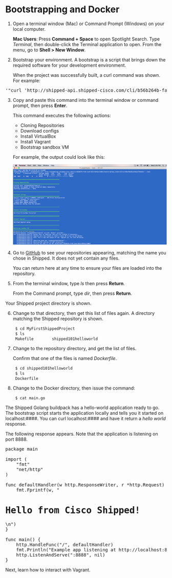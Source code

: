 #  Bootstrapping and Docker

1. Open a terminal window (Mac) or Command Prompt (Windows) on your local computer.

	**Mac Users**: Press **Command + Space** to open Spotlight Search. Type *Terminal*, then double-click the Terminal application to open. From the menu, go to **Shell > New Window**.

2. Bootstrap your environment. A bootstrap is a script that brings down the required software for your development environment.

	When the project was successfully built, a curl command was shown. For example:

<pre>'"curl 'http://shipped-api.shipped-cisco.com/cli/b56b264b-fa6d-11e4-953e-0242ac11000a/bootstrap?api_token=qIexsFzXzrlcztxcdJJFuyZHRCovgpVv' | bash"</pre>

3. Copy and paste this command into the terminal window or command prompt, then press **Enter**.

	This command executes the following actions:

	- 	Cloning Repositories
	- 	Download configs
	- 	Install VirtualBox
	- 	Install Vagrant
	- 	Bootstrap sandbox VM
	
	For example, the output could look like this:

	<img src="assets/bootstrapstarting.png">



4. Go to [GitHub](http://github) to see your repositories appearing, matching the name you chose in Shipped. It does not yet contain any files.

	You can return here at any time to ensure your files are loaded into the repository.

5. From the terminal window, type *ls* then press **Return**.

	From the Command prompt, type *dir*, then press **Return**.

Your Shipped project directory is shown.

6. Change to that directory, then get this list of files again. A directory matching the  Shipped repository is shown.

		$ cd MyFirstShippedProject
		$ ls
		Makefile		shipped101helloworld

7. Change to the repository directory, and get the list of files.

	Confirm that one of the files is named *Dockerfile*.

		$ cd shipped101helloworld
		$ ls
		Dockerfile

8. Change to the Docker directory, then issue the command:

		$ cat main.go


The Shipped Golang buildpack has a hello-world application ready to go. The bootstrap script  starts the application locally and tells you it started on localhost:####. You can curl localhost:#### and have it return a *hello world* response.

The following response appears. Note that the application is listening on port 8888.

<pre>
package main

import (
	"fmt"
	"net/http"
)

func defaultHandler(w http.ResponseWriter, r *http.Request) {
    fmt.Fprintf(w, "<h1>Hello from Cisco Shipped!</h1>\n")
}

func main() {
    http.HandleFunc("/", defaultHandler)
    fmt.Println("Example app listening at http://localhost:8888")
    http.ListenAndServe(":8888", nil)
}
</pre>


Next, learn how to interact with Vagrant.

